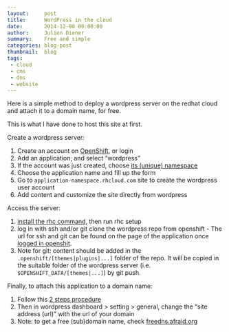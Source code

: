 ```yaml
---
layout:     post
title:      WordPress in the cloud
date:       2014-12-08 09:00:00
author:     Julien Diener
summary:    Free and simple
categories: blog-post
thumbnail:  blog
tags:
 - cloud
 - cms
 - dns
 - website
---
```


Here is a simple method to deploy a wordpress server on the redhat cloud and attach it to a domain name, for free.

This is what I have done to host this site at first.

Create a wordpress server:

  1. Create an account on [OpenShift](https://www.openshift.com/), or login
  2. Add an application, and select “wordpress”
  3. If the account was just created, choose [its (unique) namespace](https://access.redhat.com/documentation/en-US/OpenShift/2.0/html/User_Guide/chap-OpenShift-User_Guide-Namespaces.html)
  4. Choose the application name and fill up the form
  5. Go to `application-namespace.rhcloud.com` site to create the wordpress user account
  6. Add content and customize the site directly from wordpress

Access the server:

  1. [install the rhc command](https://developers.openshift.com/en/getting-started-client-tools.html), then run  rhc setup
  2. log in with ssh and/or git clone the wordpress repo from openshift
    - The url for ssh and git can be found on the page of the application once [logged in openshit](https://openshift.redhat.com/app/login?then=%2Fapp%2Fconsole).
  3. Note for git: content should be added in the `.openshift/[themes|plugins|...]` folder of the repo. It will be copied in the suitable folder of the wordpress server (i.e. `$OPENSHIFT_DATA/[themes|...]`) by git push.

Finally, to attach this application to a domain name:

  1. Follow this [2 steps procedure](https://help.openshift.com/hc/en-us/articles/202301854-How-can-I-set-up-my-own-domain-name-to-point-to-my-app-)
  2. Then in wordpress dashboard > setting > general, change the “site address (url)” with the url of your domain
  3. Note: to get a free (sub)domain name, check [freedns.afraid.org](http://freedns.afraid.org/)
